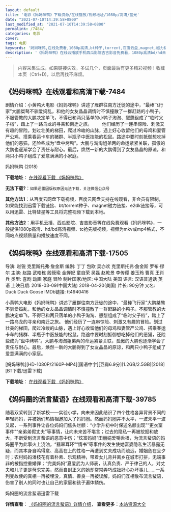 ```yaml
---
layout: default
title: '电影《妈妈咪鸭》下载资源/在线播放/视频地址/1080p/高清/蓝光'
date: "2021-07-10T14:39:58+0800"
last_modified_at: "2021-07-10T14:39:58+0800"
permalink: /7484/
categories: 电影
cover:
tags: 电影
keywords: '妈妈咪鸭,在线免费看,1080p高清,bt种子,torrent,百度云盘,magnet,磁力链,迅雷下载资源'
description: '《妈妈咪鸭》在线云播放手机西瓜影院吉吉影音免费看，1080p高清bd/hd未删减完整版和tc抢先枪版，mkv/mp4格式，附带bt/torrent种子、magnet/磁力链、百度云盘、网盘资源迅雷下载链接'
---
```


>内容采集生成，如果链接失效，多试几个，页面最后有更多精彩视频！收藏本页（Ctrl+D)，以后再找不麻烦。


## 《妈妈咪鸭》在线观看和高清下载-7484

剧情介绍：小黄鸭大电影《妈妈咪鸭》讲述了雁群往南方迁徙的途中，“最棒飞行家”大鹏桀骜不驯爱捣乱，和他的女友晶晶调情时不慎撞散了一群赶路的小鸭子。不服管教的大鹏决定单飞，不得已和两只落单的小鸭子淘淘、憇憇组成了“临时父子档”，踏上了一路乌龙的寻亲和南迁之旅。 　　他们经历了一连串惊险、刺激又有趣的冒险。划过壮美的梯田，爬过冷峻的山脉，遇上好心收留他们的母鸡和妻管严公鸡、搭乘春运卡车的猪群、半瓶子中医技能的松鼠。路途中要时刻抵御想吃掉他们的恶猫，还险些成为“盘中烤鸭”。大鹏与淘淘姐弟两的命运紧紧关联，孤傲的大鹏也逐渐学会了责任与耐心。最后，焕然一新的大鹏得到了女友晶晶的原谅，和两只小鸭子组成了爱意满满的小家庭。


妈妈咪鸭 (2018)

**下载地址**： [在线观看下载 《妈妈咪鸭》](https://www.btbtdy.me/btdy/dy12753.html) 


**无法下载?**：`如果迅雷因版权原因无法下载，关注微信公众号 `

**其他方法1**：从百度云网盘下载视频，百度云网盘支持在线观看，非会员有限制，如果能找到迅雷下载链接、bt/torrent种子、magnet磁力链接、e2dk链接等，可以用迅雷、比特彗星等工具将完整视频下载到本地。

**其他方法2**：用手机云播、西瓜影院、吉吉影音等在线免费观看《妈妈咪鸭》，一般提供1080p高清、hd/bd高清视频、tc抢先版视频，视频为mkv或mp4格式，不同站点视频质量和播放速度不同。


## 《妈妈咪鸭》在线观看和高清下载-17505

导演: 赵锐 克里斯托弗·詹金斯 编剧: 丁丁 包欧 吴亦欢 克里斯托弗·詹金斯 罗布·缪尔 主演: 赵路 武皓栋 殷筱瑜 金蝉妃 童自荣 吴磊 赵乾景 李传缨 姜玉玲 曹真 王肖兵 类型: 喜剧 动画 家庭 冒险 制片国家/地区: 中国大陆 美国 语言: 汉语普通话 英语 上映日期: 2018-03-09(中国大陆) 2018-04-20(美国) 片长: 90分钟 又名: Duck Duck Goose IMDb链接: tt4940416

小黄鸭大电影《妈妈咪鸭》讲述了雁群往南方迁徙的途中，“最棒飞行家”大鹏桀骜不驯爱捣乱，和他的女友晶晶调情时不慎撞散了一群赶路的小鸭子。不服管教的大鹏决定单飞，不得已和两只落单的小鸭子淘淘、憇憇组成了“临时父子档”，踏上了一路乌龙的寻亲和南迁之旅。 他们经历了一连串惊险、刺激又有趣的冒险。划过壮美的梯田，爬过冷峻的山脉，遇上好心收留他们的母鸡和妻管严公鸡、搭乘春运卡车的猪群、半瓶子中医技能的松鼠。路途中要时刻抵御想吃掉他们的恶猫，还险些成为“盘中烤鸭”。大鹏与淘淘姐弟两的命运紧紧关联，孤傲的大鹏也逐渐学会了责任与耐心。最后，焕然一新的大鹏得到了女友晶晶的原谅，和两只小鸭子组成了爱意满满的小家庭。


[妈妈咪鸭][HD-1080P/2160P-MP4][国语中字][豆瓣6.9分][1.2GB/2.5GB][2018][BT下载/迅雷下载]

**下载地址**： [在线观看下载 《妈妈咪鸭》](https://www.btdx8.com/torrent/mmmy_2018.html) 


## 《妈妈圈的流言蜚语》在线观看和高清下载-39785

随着双桨转到了新学校——实验小学，向未来因此结识了四个性格各异背景不同的年轻妈妈，并被她们热情相邀加入了妈妈圈。然而妈妈圈并不太平，一波未平一波又起，一系列事件让各位妈妈们焦头烂额：&ldquo;小学升初中时保送名额出现&rdquo;“更衣室事件&rdquo;“亲弟弟假丈夫”等事情，让向未来苦不堪言；过去的隐私一再被挖掘和放大，不断受到流言蜚语的恶意中伤；“炫富妈妈”田丽娟爱嚼舌根，为流言蜚语的妈妈圈平为此事火上浇油，&ldquo;翡翠耳环”“情书”等事件的发生使她富婆隐私生活暴露无疑，而其本身自鸣得意、高高在上的性格一再遭到丈夫成功而疏远，婚姻危在旦夕时；农村妈妈潘枝花有着朴素、乐观精神，带着女儿背井离乡在城市打拼，无端事非的被指控重婚罪；“完美妈妈”夏爱武为人师表，认真负责、严于律己的人，对丈夫和儿子更是苛求完美，然而自封正义的她却常常弄巧成拙好心办坏事儿……一系列变故使的真相一再被埋没，真情、善良一再被误解，妈妈们互相散布流言蜚语，伤害了别人的同时也让自己的家庭和孩子遍体鳞伤。</p>


妈妈圈的流言蜚语迅雷下载

**详情查看**： [《妈妈圈的流言蜚语》详情介绍](/movie/39785/)， **查看更多**：[本站资源大全](/movie/t/all/)

